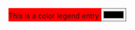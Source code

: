 <style> .legendElement { display: inline-block; background: red; } </style>
<div class="legendElement" id="legendElement">This is a color legend entry <input type="color" height="15" width="15"></input></div>
<lively-script><script>let legendElement = lively.query(this, "#legendElement") legendElement.addEventListener("click", () => openColorPicker()) function openColorPicker() { lively.notify("hello") } ""</script> </lively-script>